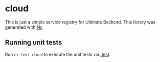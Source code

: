 # cloud
This is just a simple service registry for Ultimate Backend.
This library was generated with [Nx](https://nx.dev).

## Running unit tests

Run `nx test cloud` to execute the unit tests via [Jest](https://jestjs.io).
